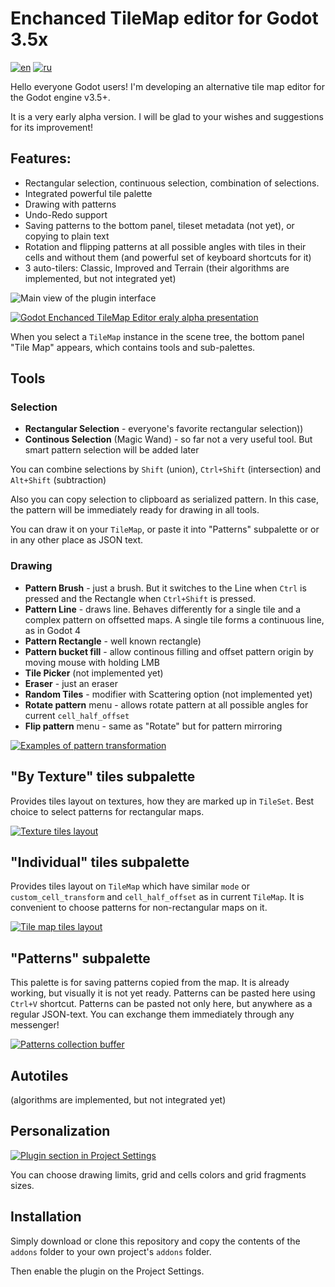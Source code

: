 # Enchanced TileMap editor for Godot 3.5x

[![en](https://img.shields.io/badge/lang-en-red.svg)](README.md)
[![ru](https://img.shields.io/badge/lang-ru-green.svg)](README.ru.md)

Hello everyone Godot users! I'm developing an alternative tile map editor for the Godot engine v3.5+.

It is a very early alpha version. I will be glad to your wishes and suggestions for its improvement!

## Features:
- Rectangular selection, continuous selection, combination of selections.
- Integrated powerful tile palette
- Drawing with patterns
- Undo-Redo support
- Saving patterns to the bottom panel, tileset metadata (not yet), or copying to plain text
- Rotation and flipping patterns at all possible angles with tiles in their cells and without them (and powerful set of keyboard shortcuts for it)
- 3 auto-tilers: Classic, Improved and Terrain (their algorithms are implemented, but not integrated yet)

![Main view of the plugin interface](https://user-images.githubusercontent.com/7024016/214442952-e9899aba-8ec7-47c7-b1bc-ef5e82edfd3b.png)

[![Godot Enchanced TileMap Editor eraly alpha presentation](https://img.youtube.com/vi/HuihzLfFYgU/0.jpg)](https://www.youtube.com/watch?v=HuihzLfFYgU)

When you select a `TileMap` instance in the scene tree, the bottom panel "Tile Map" appears, which contains tools and sub-palettes.

## Tools

### Selection

- __Rectangular Selection__ - everyone's favorite rectangular selection))
- __Continous Selection__ (Magic Wand) - so far not a very useful tool. But smart pattern selection will be added later

You can combine selections by `Shift` (union), `Ctrl+Shift` (intersection) and `Alt+Shift` (subtraction)

Also you can copy selection to clipboard as serialized pattern. In this case, the pattern will be immediately ready for drawing in all tools.

You can draw it on your `TileMap`, or paste it into "Patterns" subpalette or or in any other place as JSON text.

### Drawing

- __Pattern Brush__ - just a brush. But it switches to the Line when `Ctrl` is pressed and the Rectangle when `Ctrl+Shift` is pressed.
- __Pattern Line__ - draws line. Behaves differently for a single tile and a complex pattern on offsetted maps. A single tile forms a continuous line, as in Godot 4
- __Pattern Rectangle__ - well known rectangle)
- __Pattern bucket fill__ - allow continous filling and offset pattern origin by moving mouse with holding LMB
- __Tile Picker__ (not implemented yet)
- __Eraser__ - just an eraser
- __Random Tiles__ - modifier with Scattering option (not implemented yet)
- __Rotate pattern__ menu - allows rotate pattern at all possible angles for current `cell_half_offset`
- __Flip pattern__ menu - same as "Rotate" but for pattern mirroring

[![Examples of pattern transformation](https://user-images.githubusercontent.com/7024016/217090210-f9170f2e-1625-4e13-9b8f-bebbd558bbbd.png)](https://user-images.githubusercontent.com/7024016/217090041-5444e3dc-3f4c-4e2d-8a44-24cceaf9a180.png)

## "By Texture" tiles subpalette

Provides tiles layout on textures, how they are marked up in `TileSet`. Best choice to select patterns for rectangular maps.

[![Texture tiles layout](https://user-images.githubusercontent.com/7024016/217073166-04fc2a0f-c896-442a-b447-3986f08d5f5d.png)](https://user-images.githubusercontent.com/7024016/217072418-1fdb6831-ec6c-46d0-9bde-0da393dd6bc3.png)

## "Individual" tiles subpalette

Provides tiles layout on `TileMap` which have similar `mode` or `custom_cell_transform` and `cell_half_offset` as in current `TileMap`. It is convenient to choose patterns for non-rectangular maps on it.

[![Tile map tiles layout](https://user-images.githubusercontent.com/7024016/217073330-8d163be1-1293-4eb6-ad51-cf7137e7aa9b.png)](https://user-images.githubusercontent.com/7024016/217072531-8d6554ff-9ed8-4c65-b1b8-c7bde9a86b30.png)

## "Patterns" subpalette

This palette is for saving patterns copied from the map. It is already working, but visually it is not yet ready. Patterns can be pasted here using `Ctrl+V` shortcut.
Patterns can be pasted not only here, but anywhere as a regular JSON-text. You can exchange them immediately through any messenger!

[![Patterns collection buffer](https://user-images.githubusercontent.com/7024016/217073422-4d66b631-4746-4b0d-9e53-764ce1f2a227.png)](https://user-images.githubusercontent.com/7024016/217072621-2d50adce-b4f2-400b-b3af-9386b7400637.png)

## Autotiles

(algorithms are implemented, but not integrated yet)

## Personalization

[![Plugin section in Project Settings](https://user-images.githubusercontent.com/7024016/217080889-944b65f5-33ac-4b5f-ad3f-56565712898b.png)](https://user-images.githubusercontent.com/7024016/217080797-db6bf9c0-51ea-4386-a181-0927f8a656fd.png)

You can choose drawing limits, grid and cells colors and grid fragments sizes.

## Installation

Simply download or clone this repository and copy the contents of the
`addons` folder to your own project's `addons` folder.

Then enable the plugin on the Project Settings.

